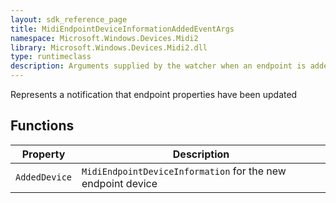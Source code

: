 ```yaml
---
layout: sdk_reference_page
title: MidiEndpointDeviceInformationAddedEventArgs
namespace: Microsoft.Windows.Devices.Midi2
library: Microsoft.Windows.Devices.Midi2.dll
type: runtimeclass
description: Arguments supplied by the watcher when an endpoint is added to the system
---
```


Represents a notification that endpoint properties have been updated

## Functions

| Property | Description |
| --------------- | ----------- |
| `AddedDevice` | `MidiEndpointDeviceInformation` for the new endpoint device |
